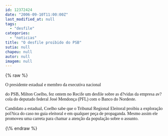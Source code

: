 ```yaml
---
id: 12372424
date: "2006-09-10T11:00:00Z"
last_modified_at: null
tags:
  - "desfile"
categories:
  - "noticias"
title: "O desfile proibido do PSB"
sutia: null
chapeu: null
autor: null
imagem: null
---
```

{\% raw %}
<p><P><FONT face=Verdana>O presidente estadual e membro da executiva nacional</p>
<p> do PSB, Milton Coelho, fez ontem no Recife um desfile sobre as d?vidas da empresa av?cola do deputado federal José Mendonça (PFL) com o Banco do Nordeste.</FONT></P></p>
<p><P><FONT face=Verdana>Candidato a estadual, Coelho sabe que o Tribunal Regional Eleitoral proibiu a exploração pol?tica do caso no guia eleitoral e em qualquer peça de propaganda. Mesmo assim ele promoveu uma carreta para chamar a atenção da população sobre o assunto.</FONT></P> </p>
{\% endraw %}